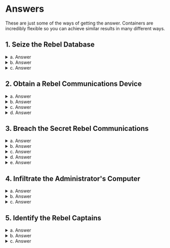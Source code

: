 # Answers
These are just some of the ways of getting the answer. Containers are incredibly flexible so you can achieve similar results in many different ways.

## 1. Seize the Rebel Database

<details>
  <summary>a. Answer</summary>

  Pull the rebel database image from Dockerhub

  ```
  docker pull rebel-database:latest
  ```
</details>
<details>
  <summary>b. Answer</summary>

  Run the database using docker run

  ```
  docker run -d --name rebel-database rebel-database:latest
  ```

  Or create the container and start it with docker create and start

  ```
  docker create --name rebel-database rebel-database:latest
  docker start -d rebel-database
  ```
</details>
<details>
  <summary>c. Answer</summary>

  List running containers either through ps or container ls
  ```
  docker ps
  ```
  ```
  docker container ls
  ```

  You can list all contianers, including ones that have stopped, through:

  ```
  docker container ls -a
  ```
</details>

## 2. Obtain a Rebel Communications Device

<details>
  <summary>a. Answer</summary>

  Build the image using the rebel_communications directory. You will need to point docker build command to the desired directory. The docker build command will automattically find the Dockerfile file if it is named as such.

  ```
  docker build -t rebel-communications ./services/rebel_communications
  ```
</details>
<details>
  <summary>b. Answer</summary>

  Launch the container for the image built previously. Ensure it is running using ls

  ```
  docker run --name rebel-device rebel-communications
  docker contianer ls
  ```
</details>
<details>
  <summary>c. Answer</summary>

  Relaunch the container for the image built previously but with a host port bound to the contianer 8000 port.

  Port binding is of the form: ```<host port>:<container port>```. This convention of host on the left and container on the right is the same for almost all commands in docker.

  ```
  docker run --name rebel-device -d -p 8000:8000 rebel-communications
  ```
</details>
<details>
  <summary>d. Answer</summary>

  You can use the UI accessed through your browser to the url ```http://loclahost:8000/docs```.

  Or by using curl, the message uuids are found from the generic endpoint:

  ```
  curl http://localhost:8000/messages/
  curl http://localhost:8000/messages/{message uuid}
  ```

  The database name should be `rebel-missions`
</details>

## 3. Breach the Secret Rebel Communications

<details>
  <summary>a. Answer</summary>

  Build the image using the rebel_secret_communications directory. 

  ```
  docker build -t rebel-secret-communications ./services/rebel_secret_communications
  ```
</details>
<details>
  <summary>b. Answer</summary>

  Launch as usual to connect the container to the default network. 

  ```
  docker run -d --name rebel-secret-device rebel-secret-communications
  ```

  Or create your own docker network and connect it to that. Remember to connect subsiquent containers to the same network if you want them to have access.
  
  ```
  docker network create -d bridge my-network
  docker run -d --name rebel-secret-device --network my-network rebel-secret-communications
  ```
</details>
<details>
  <summary>c. Answer</summary>

  You need to find the ip of the rebel secret communications container (or use its dns name which will be its docker name by default). That can be done by using docker inspect on the network or the contianer. Both will produce a lot of output but will include the ip that we are looking for.

  ```
  docker network inspect my-network
  docker container inspect rebel-secret-device
  ``` 
</details>
<details>
  <summary>d. Answer</summary>

  You can launch any container you want. I would recommend one that contains some kind of indefinitly running server and then exec into its terminal.

  ```
  docker run -it --user root postgresql:latest /bin/bash
  ```

  But you could also run the command every time and let the container stop.

  ```
  docker run --user root <my image> <commands>
  ``` 
</details>
<details>
  <summary>e. Answer</summary>

  You need to execute these commands from a sibling container. This container can be accessed either through exec into its terminal or spinning up the terminal every time and passing the commands into the run command (see previous answer). 
  
  As before the uuids can be found from the generic endpoint.

  ```
  curl <ip or name>:8001/secret_messages/
  curl <ip or name>:8001/secret_messages/{message uuid}
  ```
</details>

## 4. Infiltrate the Administrator's Computer

<details>
  <summary>a. Answer</summary>

  TODO
</details>
<details>
  <summary>b. Answer</summary>

  TODO
</details>
<details>
  <summary>c. Answer</summary>

  TODO
</details>

## 5. Identify the Rebel Captains

<details>
  <summary>a. Answer</summary>

  You can access the database through an interactive terminal with the aquired credentials.

  ```
  docker run -it --user root rebel-database psql -U leia -w r2d2-123! -d rebel-missions
  ```
</details>
<details>
  <summary>b. Answer</summary>

  Answers are in the sql file [`./services/rebel_database/database.sql`](./services/rebel_database/database.sql)
</details>
<details>
  <summary>c. Answer</summary>

  First we need a volume:

  ```
  docker volume create database-data
  ```

  Then we can run the database with the volume attached:
  
  ```
  docker run -v database-data:/var/lib/postgresql/data -d --name rebel-database rebel-database:latest
  ```
</details>